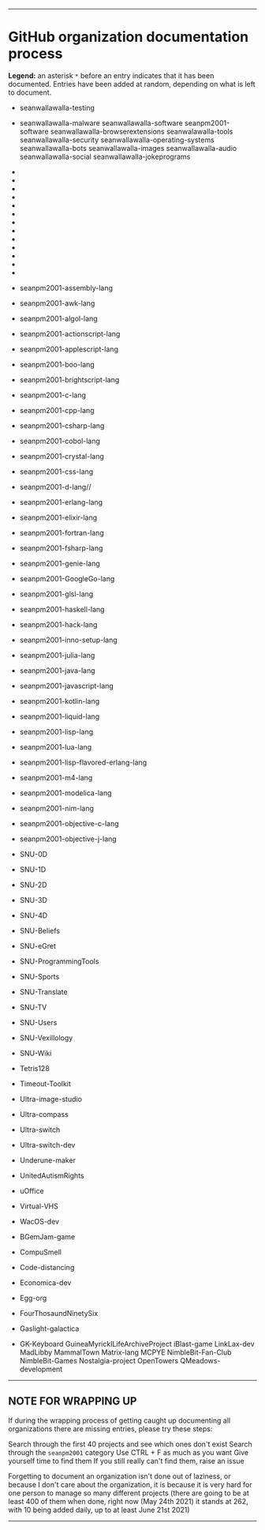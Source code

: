 
***

# GitHub organization documentation process

**Legend:** an asterisk `*` before an entry indicates that it has been documented. Entries have been added at random, depending on what is left to document.

* seanwallawalla-testing 
* seanwallawalla-malware
seanwallawalla-software
seanpm2001-software
seanwallawalla-browserextensions
seanwalawalla-tools
seanwallawalla-security
seanwallawalla-operating-systems
seanwallawalla-bots
seanwallawalla-images
seanwallawalla-audio
seanwallawalla-social
seanwallawalla-jokeprograms
*
*
*
*
*
*
*
*
*
*
*
*
*
* seanpm2001-assembly-lang
* seanpm2001-awk-lang
* seanpm2001-algol-lang
* seanpm2001-actionscript-lang
* seanpm2001-applescript-lang
* seanpm2001-boo-lang
* seanpm2001-brightscript-lang
* seanpm2001-c-lang
* seanpm2001-cpp-lang
* seanpm2001-csharp-lang
* seanpm2001-cobol-lang
* seanpm2001-crystal-lang
* seanpm2001-css-lang
* seanpm2001-d-lang//
* seanpm2001-erlang-lang
* seanpm2001-elixir-lang
* seanpm2001-fortran-lang
* seanpm2001-fsharp-lang
* seanpm2001-genie-lang
* seanpm2001-GoogleGo-lang
* seanpm2001-glsl-lang
* seanpm2001-haskell-lang
* seanpm2001-hack-lang
* seanpm2001-inno-setup-lang
* seanpm2001-julia-lang
* seanpm2001-java-lang
* seanpm2001-javascript-lang
* seanpm2001-kotlin-lang
* seanpm2001-liquid-lang
* seanpm2001-lisp-lang
* seanpm2001-lua-lang
* seanpm2001-lisp-flavored-erlang-lang
* seanpm2001-m4-lang
* seanpm2001-modelica-lang
* seanpm2001-nim-lang
* seanpm2001-objective-c-lang
* seanpm2001-objective-j-lang

* SNU-0D
* SNU-1D
* SNU-2D
* SNU-3D
* SNU-4D
* SNU-Beliefs
* SNU-eGret
* SNU-ProgrammingTools
* SNU-Sports
* SNU-Translate
* SNU-TV
* SNU-Users
* SNU-Vexillology
* SNU-Wiki

* Tetris128
* Timeout-Toolkit
* Ultra-image-studio
* Ultra-compass
* Ultra-switch
* Ultra-switch-dev
* Underune-maker
* UnitedAutismRights
* uOffice
* Virtual-VHS
* WacOS-dev
* BGemJam-game
* CompuSmell
* Code-distancing
* Economica-dev
* Egg-org
* FourThosaundNinetySix
* Gaslight-galactica
* GK-Keyboard
GuineaMyrickILifeArchiveProject
iBlast-game
LinkLax-dev
MadLibby
MammalTown
Matrix-lang
MCPYE
NimbleBit-Fan-Club
NimbleBit-Games
Nostalgia-project
OpenTowers
QMeadows-development

***

## NOTE FOR WRAPPING UP

If during the wrapping process of getting caught up documenting all organizations there are missing entries, please try these steps:

Search through the first 40 projects and see which ones don't exist
Search through the `seanpm2001` category
Use CTRL + F as much as you want
Give yourself time to find them
If you still really can't find them, raise an issue

Forgetting to document an organization isn't done out of laziness, or because I don't care about the organization, it is because it is very hard for one person to manage so many different projects (there are going to be at least 400 of them when done, right now (May 24th 2021) it stands at 262, with 10 being added daily, up to at least June 21st 2021)

***
